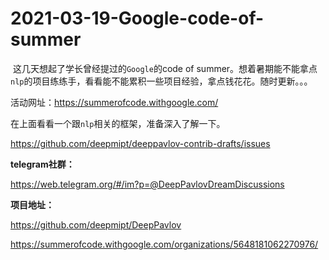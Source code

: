 # 2021-03-19-Google-code-of-summer

​	这几天想起了学长曾经提过的`Google`的code of summer。想着暑期能不能拿点`nlp`的项目练练手，看看能不能累积一些项目经验，拿点钱花花。随时更新。。。

活动网址：https://summerofcode.withgoogle.com/

在上面看看一个跟`nlp`相关的框架，准备深入了解一下。

https://github.com/deepmipt/deeppavlov-contrib-drafts/issues

**telegram社群：**

https://web.telegram.org/#/im?p=@DeepPavlovDreamDiscussions

**项目地址：**

https://github.com/deepmipt/DeepPavlov

https://summerofcode.withgoogle.com/organizations/5648181062270976/